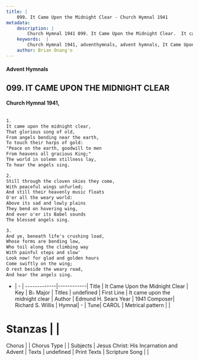 ```yaml
---
title: |
    099. It Came Upon the Midnight Clear - Church Hymnal 1941
metadata:
    description: |
        Church Hymnal 1941 099. It Came Upon the Midnight Clear.  It came upon the midnight clear,  That glorious song of old,  From angels bending near the earth,  To touch their harps of gold:  "Peace on the earth, goodwill to men  From heavens all gracious King;"  The world in solemn stillness lay,  To hear the angels sing.  
    keywords:  |
        Church Hymnal 1941, adventhymnals, advent hymnals, It Came Upon the Midnight Clear, It came upon the midnight clear. 
    author: Brian Onang'o
---
```


#### Advent Hymnals
## 099. IT CAME UPON THE MIDNIGHT CLEAR
####  Church Hymnal 1941,

```txt

1.
It came upon the midnight clear, 
That glorious song of old, 
From angels bending near the earth, 
To touch their harps of gold: 
"Peace on the earth, goodwill to men 
From heavens all gracious King;" 
The world in solemn stillness lay, 
To hear the angels sing. 

2.
Still through the cloven skies they come, 
With peaceful wings unfurled; 
And still their heavenly music floats 
O'er all the weary world: 
Above its sad and lowly plains 
They bend on hovering wing, 
And ever o'er its Babel sounds 
The blessed angels sing. 

3.
And ye, beneath life's crushing load, 
Whose forms are bending low, 
Who toil along the climbing way 
With painful steps and slow' 
Look now! for glad and golden hours 
Come swiftly on the wing; 
O rest beside the weary road, 
And hear the angels sing.


```

- |   -  |
-------------|------------|
Title | It Came Upon the Midnight Clear |
Key | B♭ Major |
Titles | undefined |
First Line | It came upon the midnight clear |
Author | Edmund H. Sears
Year | 1941
Composer| Richard S. Willis |
Hymnal|  - |
Tune| CAROL |
Metrical pattern | |
# Stanzas |  |
Chorus |  |
Chorus Type |  |
Subjects | Jesus Christ: His Incarnation and Advent |
Texts | undefined |
Print Texts | 
Scripture Song |  |
    
